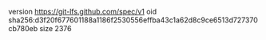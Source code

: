 version https://git-lfs.github.com/spec/v1
oid sha256:d3f20f677601188a1186f2530556effba43c1a62d8c9ce6513d727370cb780eb
size 2376
